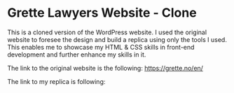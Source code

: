 # Grette Lawyers Website - Clone
This is a cloned version of the WordPress website. I used the original website to foresee the design and build a replica using only the tools I used. This enables me to showcase my HTML & CSS skills in front-end development and further enhance my skills in it.

The link to the original website is the following: https://grette.no/en/

The link to my replica is following: 
